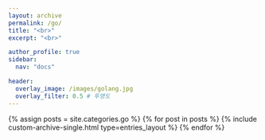 ```yaml
---
layout: archive
permalink: /go/
title: "<br>"
excerpt: "<br>"

author_profile: true
sidebar:
  nav: "docs"

header:
  overlay_image: /images/golang.jpg
  overlay_filter: 0.5 # 투명도
---
```


{% assign posts = site.categories.go %}
{% for post in posts %}
  {% include custom-archive-single.html type=entries_layout %}
{% endfor %}
